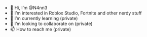 - 👋 Hi, I’m @N4nn3
- 👀 I’m interested in Roblox Studio, Fortnite and other nerdy stuff
- 🌱 I’m currently learning (private)
- 💞️ I’m looking to collaborate on (private)
- 📫 How to reach me (private)

<!---
N4nn3/N4nn3 is a ✨ special ✨ repository because its `README.md` (this file) appears on your GitHub profile.
You can click the Preview link to take a look at your changes.
--->
